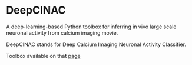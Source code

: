 # DeepCINAC

A deep-learning-based Python toolbox for inferring in vivo large scale neuronal activity from calcium imaging movie.

DeepCINAC stands for Deep Calcium Imaging Neuronal Activity Classifier.

Toolbox available on that [page](https://gitlab.com/cossartlab/deepcinac)
